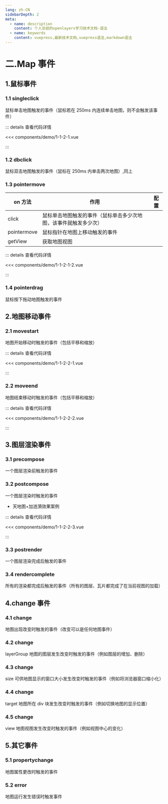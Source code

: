 ```yaml
---
lang: zh-CN
sidebarDepth: 2
meta:
  - name: description
    content: 个人总结的openlayers学习技术文档-语法
  - name: keywords
    content: vuepress,最新技术文档,vuepress语法,markdown语法
---
```


# 二.Map 事件

## 1.鼠标事件

### 1.1 singleclick

鼠标单击地图触发的事件（鼠标若在 250ms 内连续单击地图，则不会触发该事件）

  <Container url="/resume/?type=openlayers&name=1-1-2-1.vue" />

::: details 查看代码详情

<<< components/demo/1-1-2-1.vue

:::

### 1.2 dbclick

鼠标双击地图触发的事件（鼠标在 250ms 内单击两次地图）,同上

### 1.3 pointermove

| on 方法     | 作用                                                             | 配置 |
| ----------- | ---------------------------------------------------------------- | ---- |
| click       | 鼠标单击地图触发的事件（鼠标单击多少次地图，该事件就触发多少次） |
| pointermove | 鼠标指针在地图上移动触发的事件                                   |
| getView     | 获取地图视图                                                     |

  <Container url="/resume/?type=openlayers&name=1-1-2-1-2.vue" />

::: details 查看代码详情

<<< components/demo/1-1-2-1-2.vue

:::

### 1.4 pointerdrag

鼠标按下拖动地图触发的事件

## 2.地图移动事件

### 2.1 movestart

地图开始移动时触发的事件（包括平移和缩放）

  <Container url="/resume/?type=openlayers&name=1-1-2-2-1.vue" />

::: details 查看代码详情

<<< components/demo/1-1-2-2-1.vue

:::

### 2.2 moveend

地图结束移动时触发的事件（包括平移和缩放）

<Container url="/resume/?type=openlayers&name=1-1-2-2-2.vue" />

::: details 查看代码详情

<<< components/demo/1-1-2-2-2.vue

:::

## 3.图层渲染事件

### 3.1 precompose

一个图层渲染前触发的事件

### 3.2 postcompose

一个图层渲染时触发的事件

- 天地图+加涟漪效果案例

<Container url="/resume/?type=openlayers&name=1-1-2-2-3.vue" />

::: details 查看代码详情

<<< components/demo/1-1-2-2-3.vue

:::

### 3.3 postrender

一个图层渲染完成后触发的事件

### 3.4 rendercomplete

所有的渲染都完成后触发的事件（所有的图层、瓦片都完成了在当前视图的加载）

## 4.change 事件

### 4.1 change

地图出现改变时触发的事件（改变可以是任何地图事件）

### 4.2 change

layerGroup 地图的图层发生改变时触发的事件（例如图层的增加、删除）

### 4.3 change

size 可供地图显示的窗口大小发生改变时触发的事件（例如将浏览器窗口缩小化）

### 4.4 change

target 地图所在 div 块发生改变时触发的事件（例如切换地图的显示位置）

### 4.5 change

view 地图视图发生改变时触发的事件（例如视图中心的变化）

## 5.其它事件

### 5.1 propertychange

地图属性更改时触发的事件

### 5.2 error

地图运行发生错误时触发事件

